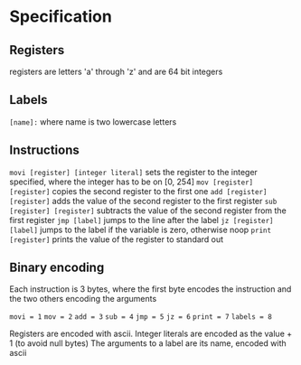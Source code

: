 # Specification

## Registers

registers are letters 'a' through 'z' and are 64 bit integers

## Labels

`[name]:` where name is two lowercase letters

## Instructions

`movi [register] [integer literal]` sets the register to the integer specified, where the integer has to be on [0, 254]
`mov [register] [register]` copies the second register to the first one
`add [register] [register]` adds the value of the second register to the first register
`sub [register] [register]` subtracts the value of the second register from the first register
`jmp [label]` jumps to the line after the label
`jz [register] [label]` jumps to the label if the variable is zero, otherwise noop
`print [register]` prints the value of the register to standard out

## Binary encoding

Each instruction is 3 bytes, where the first byte encodes the instruction and the two others encoding the arguments

`movi = 1`
`mov = 2`
`add = 3`
`sub = 4`
`jmp = 5`
`jz = 6`
`print = 7`
`labels = 8`

Registers are encoded with ascii.
Integer literals are encoded as the value + 1 (to avoid null bytes)
The arguments to a label are its name, encoded with ascii
